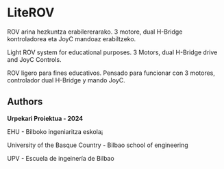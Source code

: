 # LiteROV

ROV arina hezkuntza erabilererarako. 3 motore, dual H-Bridge kontroladorea eta JoyC mandoaz erabiltzeko.

Light ROV system for educational purposes. 3 Motors, dual H-Bridge drive and JoyC Controls.

ROV ligero para fines educativos. Pensado para funcionar con 3 motores, controlador dual H-Bridge y mando JoyC.

## Authors

**Urpekari Proiektua - 2024**

EHU - Bilboko ingeniaritza eskola¡

University of the Basque Country - Bilbao school of engineering

UPV - Escuela de ingeinería de Bilbao
